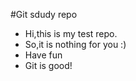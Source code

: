 #Git sdudy repo

- Hi,this is my test repo. 
- So,it is nothing for you :) 
- Have fun 
- Git is good!
